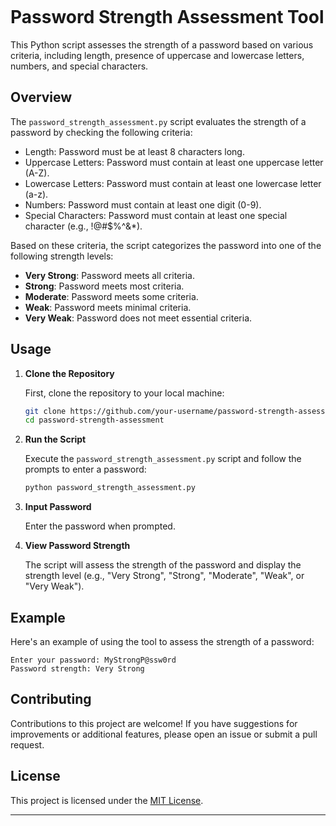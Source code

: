 ```markdown
```
# Password Strength Assessment Tool

This Python script assesses the strength of a password based on various criteria, including length, presence of uppercase and lowercase letters, numbers, and special characters.

## Overview

The `password_strength_assessment.py` script evaluates the strength of a password by checking the following criteria:

- Length: Password must be at least 8 characters long.
- Uppercase Letters: Password must contain at least one uppercase letter (A-Z).
- Lowercase Letters: Password must contain at least one lowercase letter (a-z).
- Numbers: Password must contain at least one digit (0-9).
- Special Characters: Password must contain at least one special character (e.g., !@#$%^&*).

Based on these criteria, the script categorizes the password into one of the following strength levels:

- **Very Strong**: Password meets all criteria.
- **Strong**: Password meets most criteria.
- **Moderate**: Password meets some criteria.
- **Weak**: Password meets minimal criteria.
- **Very Weak**: Password does not meet essential criteria.

## Usage

1. **Clone the Repository**

   First, clone the repository to your local machine:

   ```bash
   git clone https://github.com/your-username/password-strength-assessment.git
   cd password-strength-assessment
   ```

2. **Run the Script**

   Execute the `password_strength_assessment.py` script and follow the prompts to enter a password:

   ```bash
   python password_strength_assessment.py
   ```

3. **Input Password**

   Enter the password when prompted.

4. **View Password Strength**

   The script will assess the strength of the password and display the strength level (e.g., "Very Strong", "Strong", "Moderate", "Weak", or "Very Weak").

## Example

Here's an example of using the tool to assess the strength of a password:

```plaintext
Enter your password: MyStrongP@ssw0rd
Password strength: Very Strong
```

## Contributing

Contributions to this project are welcome! If you have suggestions for improvements or additional features, please open an issue or submit a pull request.

## License

This project is licensed under the [MIT License](LICENSE).

---
